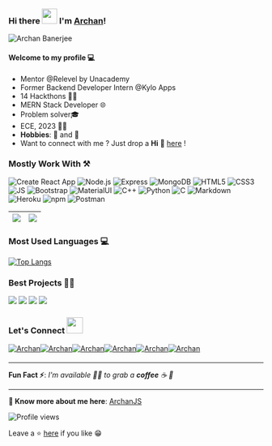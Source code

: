 ### Hi there <img src="https://raw.githubusercontent.com/MartinHeinz/MartinHeinz/master/wave.gif" width="30px"> I'm [Archan](https://archanjs.github.io/portfolio)!

![Archan Banerjee](https://i.postimg.cc/hPGjyNVd/home.png)

#### Welcome to my profile 💻

* Mentor @Relevel by Unacademy
* Former Backend Developer Intern @Kylo Apps
* 14 Hackthons 👨‍💻
* MERN Stack Developer 🌐
* Problem solver🎓
* ECE, 2023  👨‍💻
* **Hobbies**: 🎸 and 🎤 
* Want to connect with me ? Just drop a **Hi** 👋 [here](https://www.linkedin.com/in/archan-banerjee-9747781b0/) ! 

### Mostly Work With ⚒

![Create React App](https://img.shields.io/static/v1?style=for-the-badge&message=React&color=222222&logo=Create+React+App&logoColor=09D3AC&label=)
![Node.js](https://img.shields.io/static/v1?style=for-the-badge&message=Node.js&color=339933&logo=Node.js&logoColor=FFFFFF&label=)
![Express](https://img.shields.io/static/v1?style=for-the-badge&message=Express&color=000000&logo=Express&logoColor=FFFFFF&label=)
![MongoDB](https://img.shields.io/static/v1?style=for-the-badge&message=MongoDB&color=47A248&logo=MongoDB&logoColor=FFFFFF&label=)
![HTML5](https://img.shields.io/badge/HTML5-E34F26?style=for-the-badge&logo=html5&logoColor=white)
![CSS3](https://img.shields.io/badge/CSS3-1572B6?style=for-the-badge&logo=css3&logoColor=white)
![JS](https://img.shields.io/badge/JavaScript-F7DF1E?style=for-the-badge&logo=javascript&logoColor=black)
![Bootstrap](https://img.shields.io/badge/Bootstrap-563D7C?style=for-the-badge&logo=bootstrap&logoColor=white)
![MaterialUI](https://img.shields.io/badge/Material--UI-0081CB?style=for-the-badge&logo=material-ui&logoColor=white)
![C++](https://img.shields.io/static/v1?style=for-the-badge&message=C%2B%2B&color=00599C&logo=C%2B%2B&logoColor=FFFFFF&label=)
![Python](https://img.shields.io/static/v1?style=for-the-badge&message=Python&color=3776AB&logo=Python&logoColor=FFFFFF&label=)
![C](https://img.shields.io/static/v1?style=for-the-badge&message=C+Language&color=222222&logo=C&logoColor=A8B9CC&label=)
![Markdown](https://img.shields.io/badge/Markdown-000000?style=for-the-badge&logo=markdown&logoColor=white)
![Heroku](https://img.shields.io/badge/Heroku-430098?style=for-the-badge&logo=heroku&logoColor=white)
![npm](https://img.shields.io/static/v1?style=for-the-badge&message=npm&color=CB3837&logo=npm&logoColor=FFFFFF&label=)
![Postman](https://img.shields.io/badge/Postman-FF6C37?style=for-the-badge&logo=Postman&logoColor=white)

|<img src="https://github-readme-stats.vercel.app/api?username=ArchanJS&show_icons=true&theme=tokyonight"/>|<img src="https://github-readme-streak-stats.herokuapp.com/?user=ArchanJS&theme=tokyonight"/>|
|---|---|

### Most Used Languages 💻

[![Top Langs](https://github-readme-stats.vercel.app/api/top-langs/?username=ArchanJS&layout=compact&theme=tokyonight)](https://github.com/ArchanJS)


### Best Projects 👨‍💻

<img src="https://github-readme-stats.vercel.app/api/pin/?username=ArchanJS&repo=Arjd-Live&show_icons=true&theme=tokyonight">
<img src="https://github-readme-stats.vercel.app/api/pin/?username=jaydip1235&repo=MediBoard&show_icons=true&theme=tokyonight">
<img src="https://github-readme-stats.vercel.app/api/pin/?username=ArchanJS&repo=femaissance&show_icons=true&theme=tokyonight"> 
<img src="https://github-readme-stats.vercel.app/api/pin/?username=ArchanJS&repo=Genletter&show_icons=true&theme=tokyonight">

### Let's Connect <img src="https://raw.githubusercontent.com/ShahriarShafin/ShahriarShafin/main/Assets/handshake.gif" height="32px">

<div style="display:flex;">
 <a href="https://www.linkedin.com/in/archan-banerjee-9747781b0/" target="_blank">
<img src=https://img.shields.io/badge/linkedin-%231E77B5.svg?&style=for-the-badge&logo=linkedin&logoColor=white alt=Archan Banerjee linkedin style="margin-bottom: 5px;" />
</a>
  
 <a href="https://github.com/ArchanJS" target="_blank">
<img src=https://img.shields.io/badge/GitHub-100000?style=for-the-badge&logo=github&logoColor=white alt=Archan Banerjee GitHub style="margin-bottom: 5px;" />
</a>

<a href="mailto:archanbanerjee89@gmail.com" target="_blank">
<img src=https://img.shields.io/badge/Gmail-D14836?style=for-the-badge&logo=gmail&logoColor=white" alt=Archan Banerjee gmail style="margin-bottom: 5px;" />
</a>

<a href="https://www.instagram.com/archan.wma" target="_blank">
<img src=https://img.shields.io/badge/Instagram-E4405F?style=for-the-badge&logo=instagram&logoColor=white alt=Archan Banerjee Instagram style="margin-bottom: 5px;" />
</a>
                                                                                                                                                 
<a href="https://www.facebook.com/profile.php?id=100071125344117" target="_blank">
<img src=https://img.shields.io/badge/Facebook-1877F2?style=for-the-badge&logo=facebook&logoColor=white alt=Archan Banerjee Facebook style="margin-bottom: 5px;" />
</a>  

<a href="https://www.youtube.com/musicalarchan" target="_blank">
<img src=https://img.shields.io/badge/YouTube-FF0000?style=for-the-badge&logo=youtube&logoColor=white alt=Archan Banerjee YouTube style="margin-bottom: 5px;" />
</a>  
</div>  

---

**Fun Fact ⚡**: _I'm available 🙋‍♂️ to grab a **coffee** ☕ 🙊_

---

**🔗 Know more about me here**: [ArchanJS](https://archanjs.github.io/portfolio)

![Profile views](https://gpvc.arturio.dev/ArchanJS)

Leave a ⭐ [here](https://github.com/ArchanJS/ArchanJS) if you like 😁